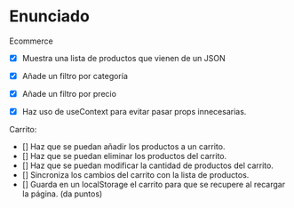 # Enunciado

Ecommerce

- [x] Muestra una lista de productos que vienen de un JSON
- [x] Añade un filtro por categoría
- [x] Añade un filtro por precio

- [x] Haz uso de useContext para evitar pasar props innecesarias.

Carrito:

- [] Haz que se puedan añadir los productos a un carrito.
- [] Haz que se puedan eliminar los productos del carrito.
- [] Haz que se puedan modificar la cantidad de productos del carrito.
- [] Sincroniza los cambios del carrito con la lista de productos.
- [] Guarda en un localStorage el carrito para que se recupere al recargar la página. (da puntos)